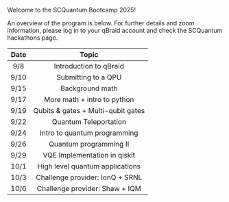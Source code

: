 Welcome to the SCQuantum Bootcamp 2025!

An overview of the program is below. For further details and zoom information, please log in to your qBraid account and check the SCQuantum hackathons page. 


| Date | Topic | 
|:----------:|:----------:|
| 9/8 | Introduction to qBraid | 
| 9/10 | Submitting to a QPU | 
| 9/15 | Background math | 
| 9/17 | More math + intro to python|
| 9/19 | Qubits & gates + Multi-qubit gates | 
| 9/22 | Quantum Teleportation |
| 9/24 | Intro to quantum programming |
| 9/26 | Quantum programming II |
| 9/29 | VQE Implementation in qiskit |
| 10/1 | High level quantum applications |
| 10/3 | Challenge provider: IonQ + SRNL |
| 10/6 | Challenge provider: Shaw + IQM |





